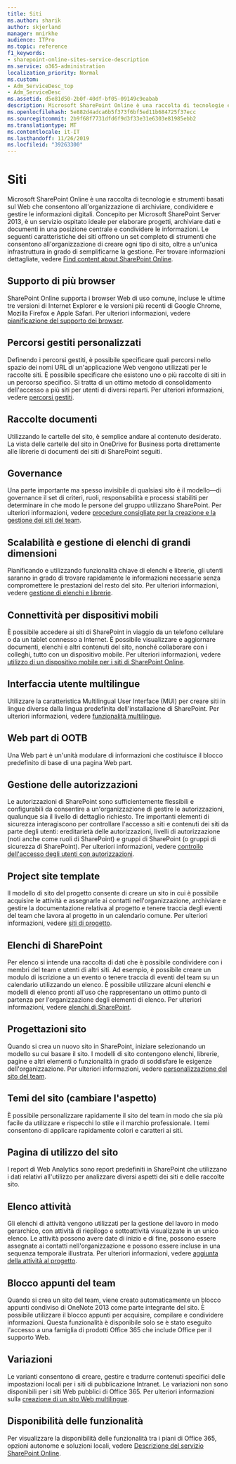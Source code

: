 ```yaml
---
title: Siti
ms.author: sharik
author: skjerland
manager: mnirkhe
audience: ITPro
ms.topic: reference
f1_keywords:
- sharepoint-online-sites-service-description
ms.service: o365-administration
localization_priority: Normal
ms.custom:
- Adm_ServiceDesc_top
- Adm_ServiceDesc
ms.assetid: d5e81d50-2b0f-40df-bf05-09149c9eabab
description: Microsoft SharePoint Online è una raccolta di tecnologie e strumenti basati sul Web che consentono all'organizzazione di archiviare, condividere e gestire le informazioni digitali. Basato su Microsoft SharePoint Server 2013, questo servizio ospitato è perfetto per lavorare sui progetti, archiviare dati e documenti in un unico luogo e condividere le informazioni con altri.
ms.openlocfilehash: 5e882d4adca6b5f373f6bf5ed11b684725f37ecc
ms.sourcegitcommit: 2b9f68f7731dfd6f9d3f33e31e6303e81985ebb2
ms.translationtype: MT
ms.contentlocale: it-IT
ms.lasthandoff: 11/26/2019
ms.locfileid: "39263300"
---
```

# <a name="sites"></a>Siti

Microsoft SharePoint Online è una raccolta di tecnologie e strumenti basati sul Web che consentono all'organizzazione di archiviare, condividere e gestire le informazioni digitali. Concepito per Microsoft SharePoint Server 2013, è un servizio ospitato ideale per elaborare progetti, archiviare dati e documenti in una posizione centrale e condividere le informazioni. Le seguenti caratteristiche dei siti offrono un set completo di strumenti che consentono all'organizzazione di creare ogni tipo di sito, oltre a un'unica infrastruttura in grado di semplificarne la gestione. Per trovare informazioni dettagliate, vedere [Find content about SharePoint Online](https://support.office.com/Article/Find-content-about-SharePoint-Online-0ff4f5c6-b8b3-4d6a-be9a-99e6dcb9a3b7).
  
## <a name="cross-browser-support"></a>Supporto di più browser

SharePoint Online supporta i browser Web di uso comune, incluse le ultime tre versioni di Internet Explorer e le versioni più recenti di Google Chrome, Mozilla Firefox e Apple Safari. Per ulteriori informazioni, vedere [pianificazione del supporto dei browser](https://go.microsoft.com/fwlink/?LinkId=271048).
  
## <a name="custom-managed-paths"></a>Percorsi gestiti personalizzati

Definendo i percorsi gestiti, è possibile specificare quali percorsi nello spazio dei nomi URL di un'applicazione Web vengono utilizzati per le raccolte siti. È possibile specificare che esistono uno o più raccolte di siti in un percorso specifico. Si tratta di un ottimo metodo di consolidamento dell'accesso a più siti per utenti di diversi reparti. Per ulteriori informazioni, vedere [percorsi gestiti](https://go.microsoft.com/fwlink/?LinkId=271049).
  
## <a name="document-libraries"></a>Raccolte documenti

Utilizzando le cartelle del sito, è semplice andare al contenuto desiderato. La vista delle cartelle del sito in OneDrive for Business porta direttamente alle librerie di documenti dei siti di SharePoint seguiti. 
  
## <a name="governance"></a>Governance

Una parte importante ma spesso invisibile di qualsiasi sito è il modello&mdash;di governance il set di criteri, ruoli, responsabilità e processi stabiliti per determinare in che modo le persone del gruppo utilizzano SharePoint. Per ulteriori informazioni, vedere [procedure consigliate per la creazione e la gestione dei siti del team](https://go.microsoft.com/fwlink/?LinkId=271050).
  
## <a name="large-list-scalability-and-management"></a>Scalabilità e gestione di elenchi di grandi dimensioni

Pianificando e utilizzando funzionalità chiave di elenchi e librerie, gli utenti saranno in grado di trovare rapidamente le informazioni necessarie senza compromettere le prestazioni del resto del sito. Per ulteriori informazioni, vedere [gestione di elenchi e librerie](https://go.microsoft.com/fwlink/?LinkId=271051).
  
## <a name="mobile-connectivity"></a>Connettività per dispositivi mobili

È possibile accedere ai siti di SharePoint in viaggio da un telefono cellulare o da un tablet connesso a Internet. È possibile visualizzare e aggiornare documenti, elenchi e altri contenuti del sito, nonché collaborare con i colleghi, tutto con un dispositivo mobile. Per ulteriori informazioni, vedere [utilizzo di un dispositivo mobile per i siti di SharePoint Online](https://go.microsoft.com/fwlink/?LinkId=271052).
  
## <a name="multilingual-user-interface"></a>Interfaccia utente multilingue

Utilizzare la caratteristica Multilingual User Interface (MUI) per creare siti in lingue diverse dalla lingua predefinita dell'installazione di SharePoint. Per ulteriori informazioni, vedere [funzionalità multilingue](https://go.microsoft.com/fwlink/?LinkId=271053).
  
## <a name="ootb-web-parts"></a>Web part di OOTB

Una Web part è un'unità modulare di informazioni che costituisce il blocco predefinito di base di una pagina Web part.
  
## <a name="permissions-management"></a>Gestione delle autorizzazioni

Le autorizzazioni di SharePoint sono sufficientemente flessibili e configurabili da consentire a un'organizzazione di gestire le autorizzazioni, qualunque sia il livello di dettaglio richiesto. Tre importanti elementi di sicurezza interagiscono per controllare l'accesso a siti e contenuti dei siti da parte degli utenti: ereditarietà delle autorizzazioni, livelli di autorizzazione (noti anche come ruoli di SharePoint) e gruppi di SharePoint (o gruppi di sicurezza di SharePoint). Per ulteriori informazioni, vedere [controllo dell'accesso degli utenti con autorizzazioni](https://go.microsoft.com/fwlink/?LinkId=271054).
  
## <a name="project-site-template"></a>Project site template

Il modello di sito del progetto consente di creare un sito in cui è possibile acquisire le attività e assegnarle ai contatti nell'organizzazione, archiviare e gestire la documentazione relativa al progetto e tenere traccia degli eventi del team che lavora al progetto in un calendario comune. Per ulteriori informazioni, vedere [siti di progetto](https://go.microsoft.com/fwlink/?LinkId=271228).
  
## <a name="sharepoint-lists"></a>Elenchi di SharePoint

Per elenco si intende una raccolta di dati che è possibile condividere con i membri del team e utenti di altri siti. Ad esempio, è possibile creare un modulo di iscrizione a un evento o tenere traccia di eventi del team su un calendario utilizzando un elenco. È possibile utilizzare alcuni elenchi e modelli di elenco pronti all'uso che rappresentano un ottimo punto di partenza per l'organizzazione degli elementi di elenco. Per ulteriori informazioni, vedere [elenchi di SharePoint](https://go.microsoft.com/fwlink/?LinkId=271056).
  
## <a name="site-designs"></a>Progettazioni sito

Quando si crea un nuovo sito in SharePoint, iniziare selezionando un modello su cui basare il sito. I modelli di sito contengono elenchi, librerie, pagine e altri elementi o funzionalità in grado di soddisfare le esigenze dell'organizzazione. Per ulteriori informazioni, vedere [personalizzazione del sito del team](https://go.microsoft.com/fwlink/?LinkId=271058).
  
## <a name="site-themes-change-the-look"></a>Temi del sito (cambiare l'aspetto)

È possibile personalizzare rapidamente il sito del team in modo che sia più facile da utilizzare e rispecchi lo stile e il marchio professionale. I temi consentono di applicare rapidamente colori e caratteri ai siti.
  
## <a name="site-usage-page"></a>Pagina di utilizzo del sito

I report di Web Analytics sono report predefiniti in SharePoint che utilizzano i dati relativi all'utilizzo per analizzare diversi aspetti dei siti e delle raccolte sito. 
  
## <a name="task-list"></a>Elenco attività

Gli elenchi di attività vengono utilizzati per la gestione del lavoro in modo gerarchico, con attività di riepilogo e sottoattività visualizzate in un unico elenco. Le attività possono avere date di inizio e di fine, possono essere assegnate ai contatti nell'organizzazione e possono essere incluse in una sequenza temporale illustrata. Per ulteriori informazioni, vedere [aggiunta della attività al progetto](https://go.microsoft.com/fwlink/?LinkId=271230).
  
## <a name="team-notebook"></a>Blocco appunti del team

Quando si crea un sito del team, viene creato automaticamente un blocco appunti condiviso di OneNote 2013 come parte integrante del sito. È possibile utilizzare il blocco appunti per acquisire, compilare e condividere informazioni. Questa funzionalità è disponibile solo se è stato eseguito l'accesso a una famiglia di prodotti Office 365 che include Office per il supporto Web.
  
## <a name="variations"></a>Variazioni

Le varianti consentono di creare, gestire e tradurre contenuti specifici delle impostazioni locali per i siti di pubblicazione Intranet. Le variazioni non sono disponibili per i siti Web pubblici di Office 365. Per ulteriori informazioni sulla [creazione di un sito Web multilingue](https://go.microsoft.com/fwlink/?LinkId=272921).
  
## <a name="feature-availability"></a>Disponibilità delle funzionalità

Per visualizzare la disponibilità delle funzionalità tra i piani di Office 365, opzioni autonome e soluzioni locali, vedere [Descrizione del servizio SharePoint Online](sharepoint-online-service-description.md).
  

